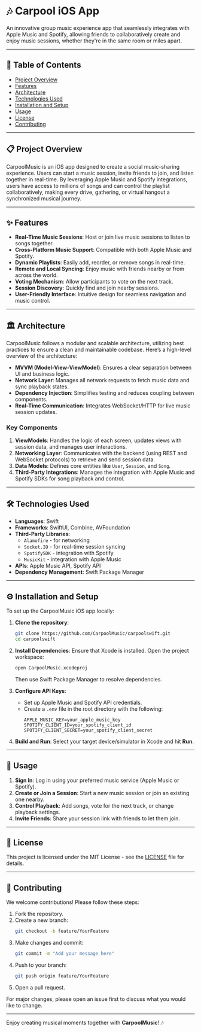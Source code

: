 
# 🎶 Carpool iOS App

An innovative group music experience app that seamlessly integrates with Apple Music and Spotify, allowing friends to collaboratively create and enjoy music sessions, whether they're in the same room or miles apart.

---

## 📖 Table of Contents
- [Project Overview](#📋-project-overview)
- [Features](#✨-features)
- [Architecture](#🏛-architecture)
- [Technologies Used](#🛠-technologies-used)
- [Installation and Setup](#⚙️-installation-and-setup)
- [Usage](#🚀-usage)
- [License](#📝-license)
- [Contributing](#🤝-contributing)

---

## 📋 Project Overview

CarpoolMusic is an iOS app designed to create a social music-sharing experience. Users can start a music session, invite friends to join, and listen together in real-time. By leveraging Apple Music and Spotify integrations, users have access to millions of songs and can control the playlist collaboratively, making every drive, gathering, or virtual hangout a synchronized musical journey.

---

## ✨ Features

- **Real-Time Music Sessions**: Host or join live music sessions to listen to songs together.
- **Cross-Platform Music Support**: Compatible with both Apple Music and Spotify.
- **Dynamic Playlists**: Easily add, reorder, or remove songs in real-time.
- **Remote and Local Syncing**: Enjoy music with friends nearby or from across the world.
- **Voting Mechanism**: Allow participants to vote on the next track.
- **Session Discovery**: Quickly find and join nearby sessions.
- **User-Friendly Interface**: Intuitive design for seamless navigation and music control.

---

## 🏛 Architecture

CarpoolMusic follows a modular and scalable architecture, utilizing best practices to ensure a clean and maintainable codebase. Here’s a high-level overview of the architecture:

- **MVVM (Model-View-ViewModel)**: Ensures a clear separation between UI and business logic.
- **Network Layer**: Manages all network requests to fetch music data and sync playback states.
- **Dependency Injection**: Simplifies testing and reduces coupling between components.
- **Real-Time Communication**: Integrates WebSocket/HTTP for live music session updates.
  
### Key Components

1. **ViewModels**: Handles the logic of each screen, updates views with session data, and manages user interactions.
2. **Networking Layer**: Communicates with the backend (using REST and WebSocket protocols) to retrieve and send session data.
3. **Data Models**: Defines core entities like `User`, `Session`, and `Song`.
4. **Third-Party Integrations**: Manages the integration with Apple Music and Spotify SDKs for song playback and control.

---

## 🛠 Technologies Used

- **Languages**: Swift
- **Frameworks**: SwiftUI, Combine, AVFoundation
- **Third-Party Libraries**: 
  - `Alamofire` - for networking
  - `Socket.IO` - for real-time session syncing
  - `SpotifySDK` - integration with Spotify
  - `MusicKit` - integration with Apple Music
- **APIs**: Apple Music API, Spotify API
- **Dependency Management**: Swift Package Manager

---

## ⚙️ Installation and Setup

To set up the CarpoolMusic iOS app locally:

1. **Clone the repository**:
   ```bash
   git clone https://github.com/CarpoolMusic/carpoolswift.git
   cd carpoolswift
   ```

2. **Install Dependencies**:
   Ensure that Xcode is installed. Open the project workspace:
   ```bash
   open CarpoolMusic.xcodeproj
   ```
   Then use Swift Package Manager to resolve dependencies.

3. **Configure API Keys**:
   - Set up Apple Music and Spotify API credentials.
   - Create a `.env` file in the root directory with the following:
     ```plaintext
     APPLE_MUSIC_KEY=your_apple_music_key
     SPOTIFY_CLIENT_ID=your_spotify_client_id
     SPOTIFY_CLIENT_SECRET=your_spotify_client_secret
     ```

4. **Build and Run**:
   Select your target device/simulator in Xcode and hit **Run**.

---

## 🚀 Usage

1. **Sign In**: Log in using your preferred music service (Apple Music or Spotify).
2. **Create or Join a Session**: Start a new music session or join an existing one nearby.
3. **Control Playback**: Add songs, vote for the next track, or change playback settings.
4. **Invite Friends**: Share your session link with friends to let them join.

---

## 📝 License

This project is licensed under the MIT License - see the [LICENSE](LICENSE) file for details.

---

## 🤝 Contributing

We welcome contributions! Please follow these steps:

1. Fork the repository.
2. Create a new branch:
   ```bash
   git checkout -b feature/YourFeature
   ```
3. Make changes and commit:
   ```bash
   git commit -m "Add your message here"
   ```
4. Push to your branch:
   ```bash
   git push origin feature/YourFeature
   ```
5. Open a pull request.

For major changes, please open an issue first to discuss what you would like to change.

---

Enjoy creating musical moments together with **CarpoolMusic**! 🎶
